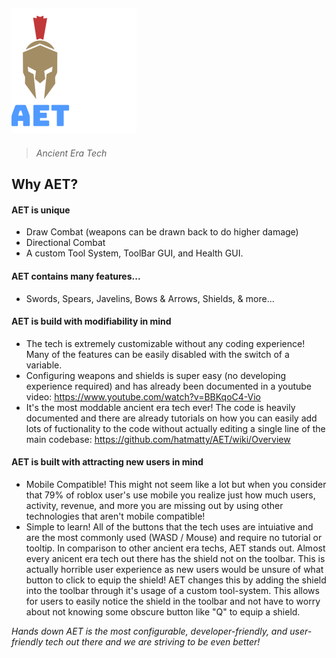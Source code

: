 ## ![alt text](GithubLogo.png)
> *Ancient Era Tech*

## Why AET?

#### AET is unique
- Draw Combat (weapons can be drawn back to do higher damage)
- Directional Combat
- A custom Tool System, ToolBar GUI, and Health GUI.

#### AET contains many features...
- Swords, Spears, Javelins, Bows & Arrows, Shields, & more...

#### AET is build with modifiability in mind
- The tech is extremely customizable without any coding experience! Many of the features can be easily disabled with the switch of a variable.
- Configuring weapons and shields is super easy (no developing experience required) and has already been documented in a youtube video: https://www.youtube.com/watch?v=BBKqoC4-Vio
- It's the most moddable ancient era tech ever! The code is heavily documented and there are already tutorials on how you can easily add lots of fuctionality to the code without actually editing a single line of the main codebase: https://github.com/hatmatty/AET/wiki/Overview

#### AET is built with attracting new users in mind
- Mobile Compatible! This might not seem like a lot but when you consider that 79% of roblox user's use mobile you realize just how much users, activity, revenue, and more you are missing out by using other technologies that aren't mobile compatible!
- Simple to learn! All of the buttons that the tech uses are intuiative and are the most commonly used (WASD / Mouse) and require no tutorial or tooltip. In comparison to other ancient era techs, AET stands out. Almost every anicent era tech out there has the shield not on the toolbar. This is actually horrible user experience as new users would be unsure of what button to click to equip the shield! AET changes this by adding the shield into the toolbar through it's usage of a custom tool-system. This allows for users to easily notice the shield in the toolbar and not have to worry about not knowing some obscure button like "Q" to equip a shield.

*Hands down AET is the most configurable, developer-friendly, and user-friendly tech out there and we are striving to be even better!*







